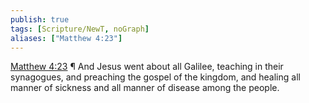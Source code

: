 ```yaml
---
publish: true
tags: [Scripture/NewT, noGraph]
aliases: ["Matthew 4:23"]
---
```

[Matthew 4:23](https://churchofjesuschrist.org/study/scriptures/nt/matt/4?lang=eng&id=p23#p23) ¶ And Jesus went about all Galilee, teaching in their synagogues, and preaching the gospel of the kingdom, and healing all manner of sickness and all manner of disease among the people.
